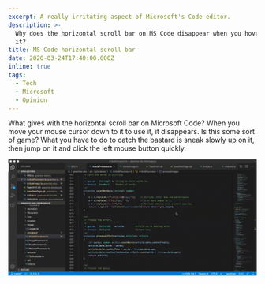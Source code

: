 ```yaml
---
excerpt: A really irritating aspect of Microsoft's Code editor.
description: >-
  Why does the horizontal scroll bar on MS Code disappear when you hover over
  it?
title: MS Code horizontal scroll bar
date: 2020-03-24T17:40:00.000Z
inline: true
tags:
  - Tech
  - Microsoft
  - Opinion
---
```

What gives with the horizontal scroll bar on Microsoft Code? When you move your mouse cursor down to it to use it, it disappears. Is this some sort of game? What you have to do to catch the bastard is sneak slowly up on it, then jump on it and click the left mouse button quickly.

<img src="/assets/images/posts/2020/03/2020-03-24-ms-code-horizontal-scroll.gif" />

